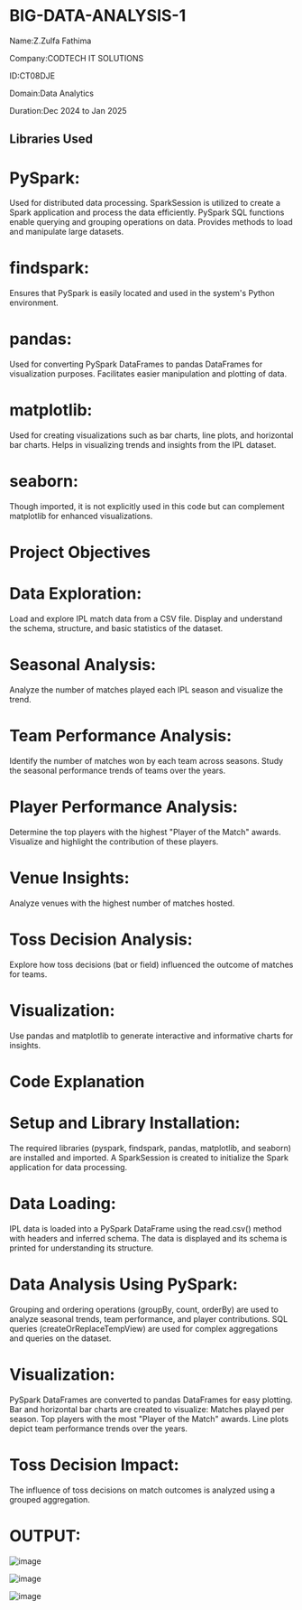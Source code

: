 # BIG-DATA-ANALYSIS-1


Name:Z.Zulfa Fathima

Company:CODTECH IT SOLUTIONS

ID:CT08DJE

Domain:Data Analytics

Duration:Dec 2024 to Jan 2025



## Libraries Used

# PySpark:

Used for distributed data processing.
SparkSession is utilized to create a Spark application and process the data efficiently.
PySpark SQL functions enable querying and grouping operations on data.
Provides methods to load and manipulate large datasets.

# findspark:

Ensures that PySpark is easily located and used in the system's Python environment.

# pandas:

Used for converting PySpark DataFrames to pandas DataFrames for visualization purposes.
Facilitates easier manipulation and plotting of data.

# matplotlib:

Used for creating visualizations such as bar charts, line plots, and horizontal bar charts.
Helps in visualizing trends and insights from the IPL dataset.

# seaborn:

Though imported, it is not explicitly used in this code but can complement matplotlib for enhanced visualizations.

# Project Objectives

# Data Exploration:

Load and explore IPL match data from a CSV file.
Display and understand the schema, structure, and basic statistics of the dataset.
# Seasonal Analysis:

Analyze the number of matches played each IPL season and visualize the trend.
# Team Performance Analysis:

Identify the number of matches won by each team across seasons.
Study the seasonal performance trends of teams over the years.
# Player Performance Analysis:

Determine the top players with the highest "Player of the Match" awards.
Visualize and highlight the contribution of these players.
# Venue Insights:

Analyze venues with the highest number of matches hosted.
# Toss Decision Analysis:

Explore how toss decisions (bat or field) influenced the outcome of matches for teams.
# Visualization:

Use pandas and matplotlib to generate interactive and informative charts for insights.
# Code Explanation


# Setup and Library Installation:

The required libraries (pyspark, findspark, pandas, matplotlib, and seaborn) are installed and imported.
A SparkSession is created to initialize the Spark application for data processing.

# Data Loading:

IPL data is loaded into a PySpark DataFrame using the read.csv() method with headers and inferred schema.
The data is displayed and its schema is printed for understanding its structure.
# Data Analysis Using PySpark:

Grouping and ordering operations (groupBy, count, orderBy) are used to analyze seasonal trends, team performance, and player contributions.
SQL queries (createOrReplaceTempView) are used for complex aggregations and queries on the dataset.
# Visualization:

PySpark DataFrames are converted to pandas DataFrames for easy plotting.
Bar and horizontal bar charts are created to visualize:
Matches played per season.
Top players with the most "Player of the Match" awards.
Line plots depict team performance trends over the years.
# Toss Decision Impact:

The influence of toss decisions on match outcomes is analyzed using a grouped aggregation.



# OUTPUT:

![image](https://github.com/user-attachments/assets/51991f45-eec0-4629-acda-cec59650f023)

![image](https://github.com/user-attachments/assets/c337c347-da91-4834-853c-bb8d98e35c47)

![image](https://github.com/user-attachments/assets/62c7d651-d5fd-4c10-ac7b-c630b755379a)
